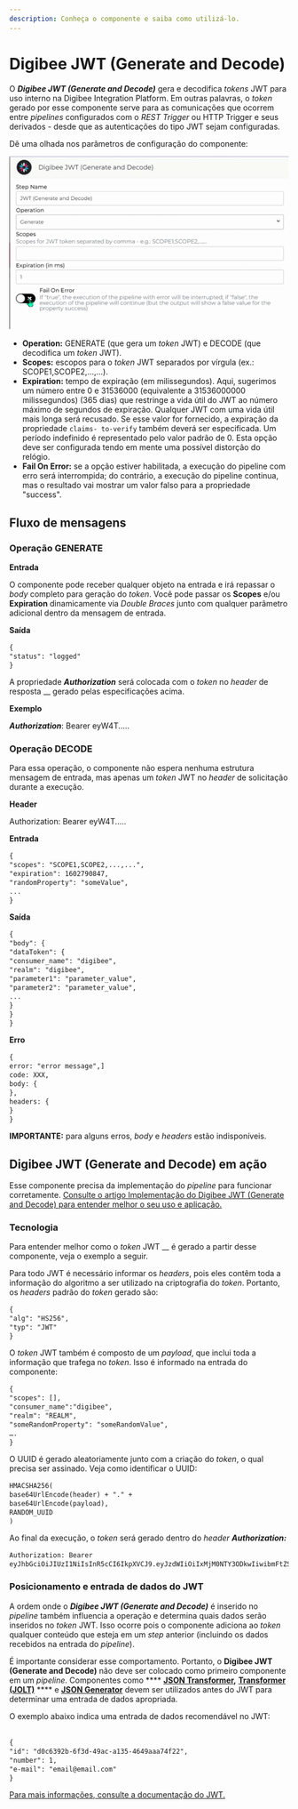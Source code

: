 ```yaml
---
description: Conheça o componente e saiba como utilizá-lo.
---
```


# Digibee JWT (Generate and Decode)

O _**Digibee JWT (Generate and Decode)**_ gera e decodifica _tokens_ JWT para uso interno na Digibee Integration Platform. Em outras palavras, o _token_ gerado por esse componente serve para as comunicações que ocorrem entre _pipelines_ configurados com o _REST Trigger_ ou HTTP Trigger e seus derivados - desde que as autenticações do tipo JWT sejam configuradas.

Dê uma olhada nos parâmetros de configuração do componente:

![](<../../../.gitbook/assets/ezgif.com-gif-maker (23).gif>)

* **Operation:** GENERATE (que gera um _token_ JWT) e DECODE (que decodifica um _token_ JWT).
* **Scopes:** escopos para o _token_ JWT separados por vírgula (ex.: SCOPE1,SCOPE2,...,...).
* **Expiration:** tempo de expiração (em milissegundos). Aqui, sugerimos um número entre 0 e 31536000 (equivalente a 31536000000 milissegundos) (365 dias) que restringe a vida útil do JWT ao número máximo de segundos de expiração. Qualquer JWT com uma vida útil mais longa será recusado. Se esse valor for fornecido, a expiração da propriedade `claims- to-verify` também deverá ser especificada. Um período indefinido é representado pelo valor padrão de 0. Esta opção deve ser configurada tendo em mente uma possível distorção do relógio.
* **Fail On Error:** se a opção estiver habilitada, a execução do pipeline com erro será interrompida; do contrário, a execução do pipeline continua, mas o resultado vai mostrar um valor falso para a propriedade "success".

## Fluxo de mensagens <a href="#fluxo-de-mensagens" id="fluxo-de-mensagens"></a>

### Operação GENERATE <a href="#operao-generate" id="operao-generate"></a>

**Entrada**

O componente pode receber qualquer objeto na entrada e irá repassar o _body_ completo para geração do _token_. Você pode passar os **Scopes** e/ou **Expiration** dinamicamente via _Double Braces_ junto com qualquer parâmetro adicional dentro da mensagem de entrada.

**Saída**

```
{
"status": "logged"
}
```

A propriedade _**Authorization**_ será colocada com o _token_ no _header_ de resposta \_\_ gerado pelas especificações acima.

**Exemplo**

_**Authorization**_: Bearer eyW4T.....

### Operação DECODE <a href="#operao-decode" id="operao-decode"></a>

Para essa operação, o componente não espera nenhuma estrutura mensagem de entrada, mas apenas um _token_ JWT no _header_ de solicitação durante a execução.

**Header**

Authorization: Bearer eyW4T.....

**Entrada**

```
{
"scopes": "SCOPE1,SCOPE2,...,...",
"expiration": 1602790847,
"randomProperty": "someValue",
...
}
```

**Saída**

```
{
"body": {
"dataToken": {
"consumer_name": "digibee",
"realm": "digibee",
"parameter1": "parameter_value",
"parameter2": "parameter_value",
...
}
}
}
```

**Erro**

```
{
error: "error message",]
code: XXX,
body: {
},
headers: {
}
}
```

**IMPORTANTE:** para alguns erros, _body_ e _headers_ estão indisponíveis.

## Digibee JWT **(Generate and Decode)** em ação <a href="#digibee-jwt-em-ao" id="digibee-jwt-em-ao"></a>

Esse componente precisa da implementação do _pipeline_ para funcionar corretamente. [Consulte o artigo Implementação do Digibee JWT (Generate and Decode) para entender melhor o seu uso e aplicação.](https://docs.digibee.com/documentation/v/pt-br/components/security-components/digibee-jwt/implementacao-do-digibee-jwt)

### Tecnologia <a href="#tecnologia" id="tecnologia"></a>

Para entender melhor como o _token_ JWT \_\_ é gerado a partir desse componente, veja o exemplo a seguir.

Para todo JWT é necessário informar os _headers_, pois eles contêm toda a informação do algoritmo a ser utilizado na criptografia do _token_. Portanto, os _headers_ padrão do _token_ gerado são:

```
{
"alg": "HS256",
"typ": "JWT"
}
```

O _token_ JWT também é composto de um _payload_, que inclui toda a informação que trafega no _token_. Isso é informado na entrada do componente:

```
{
"scopes": [],
"consumer_name":"digibee",
"realm": "REALM",
"someRandomProperty": "someRandomValue",
….
}
```

O UUID é gerado aleatoriamente junto com a criação do _token_, o qual precisa ser assinado. Veja como identificar o UUID:

```
HMACSHA256(
base64UrlEncode(header) + "." +
base64UrlEncode(payload),
RANDOM_UUID
)
```

Ao final da execução, o _token_ será gerado dentro do _header **Authorization:**_

```
Authorization: Bearer eyJhbGciOiJIUzI1NiIsInR5cCI6IkpXVCJ9.eyJzdWIiOiIxMjM0NTY3ODkwIiwibmFtZSI6IkpvaG4gRG9lIiwiaWF0IjoxNTE2MjM5MDIyfQ.jY3Sv72B0BlRCrxLauMXHJi5zLY3v2BmknciOEh3q2c
```

### Posicionamento e entrada de dados do JWT

A ordem onde o _**Digibee JWT (Generate and Decode)**_ é inserido no _pipeline_ também influencia a operação e determina quais dados serão inseridos no _token_ JWT. Isso ocorre pois o componente adiciona ao _token_ qualquer conteúdo que esteja em um _step_ anterior (incluindo os dados recebidos na entrada do _pipeline_).

É importante considerar esse comportamento. Portanto, o **Digibee JWT (Generate and Decode)** não deve ser colocado como primeiro componente em um _pipeline_. Componentes como **** [**JSON Transformer**](https://docs.digibee.com/documentation/v/pt-br/components/tools/json-transformer)**,** [**Transformer (JOLT)**](https://docs.digibee.com/documentation/v/pt-br/components/tools/transformer-jolt) **** e [**JSON Generator**](https://docs.digibee.com/documentation/v/pt-br/components/tools/json-generator) devem ser utilizados antes do JWT para determinar uma entrada de dados apropriada.

O exemplo abaixo indica uma entrada de dados recomendável no JWT:

```

{
"id": "d0c6392b-6f3d-49ac-a135-4649aaa74f22",
"number": 1,
"e-mail": "email@email.com"
}

```



[Para mais informações, consulte a documentação do JWT.](https://jwt.io/)
